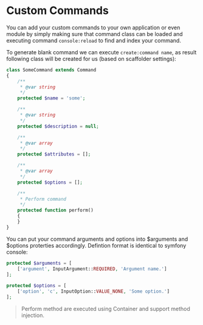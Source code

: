 # Custom Commands
You can add your custom commands to your own application or even module by simply making sure that command class can be loaded and executing command `console:reload` to find and index your command.

To generate blank command we can execute `create:command name`, as result following class will be created for us (based on scaffolder settings):

```php
class SomeCommand extends Command
{
    /**
     * @var string
     */
    protected $name = 'some';

    /**
     * @var string
     */
    protected $description = null;

    /**
     * @var array
     */
    protected $attributes = [];

    /**
     * @var array
     */
    protected $options = [];

    /**
     * Perform command
     */
    protected function perform()
    {
    }
}
```

You can put your command arguments and options into $arguments and $options proterties accordingly. Defintion format is identical to symfony console:

```php
protected $arguments = [
    ['argument', InputArgument::REQUIRED, 'Argument name.']
];
    
protected $options = [
    ['option', 'c', InputOption::VALUE_NONE, 'Some option.']
];
```

> Perform method are executed using Container and support method injection.
